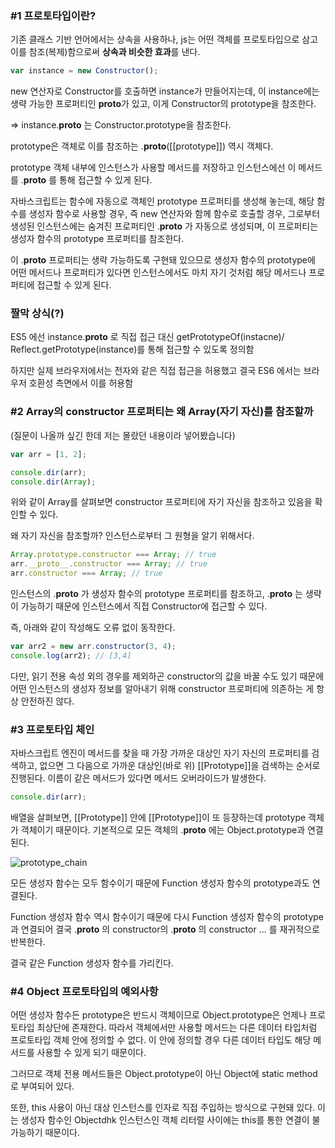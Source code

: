 ### #1 프로토타입이란?

기존 클래스 기반 언어에서는 상속을 사용하나, js는 어떤 객체를 프로토타입으로 삼고 이를 참조(복제)함으로써 **상속과 비슷한 효과**를 낸다.

```jsx
var instance = new Constructor();
```

new 연산자로 Constructor를 호출하면 instance가 만들어지는데, 이 instance에는 생략 가능한 프로퍼티인 **proto**가 있고, 이게 Constructor의 prototype을 참조한다.

⇒ instance.__proto__ 는 Constructor.prototype을 참조한다.

prototype은 객체로 이를 참조하는 .__proto__([[prototype]]) 역시 객체다.

prototype 객체 내부에 인스턴스가 사용할 메서드를 저장하고 인스턴스에선 이 메서드를 .__proto__ 를 통해 접근할 수 있게 된다.

자바스크립트는 함수에 자동으로 객체인 prototype 프로퍼티를 생성해 놓는데, 해당 함수를 생성자 함수로 사용할 경우, 즉 new 연산자와 함께 함수로 호출할 경우, 그로부터 생성된 인스턴스에는 숨겨진 프로퍼티인 .__proto__ 가 자동으로 생성되며, 이 프로퍼티는 생성자 함수의 prototype 프로퍼티를 참조한다.

이 .__proto__ 프로퍼티는 생략 가능하도록 구현돼 있으므로 생성자 함수의 prototype에 어떤 메서드나 프로퍼티가 있다면 인스턴스에서도 마치 자기 것처럼 해당 메서드나 프로퍼티에 접근할 수 있게 된다.

### 짤막 상식(?)

ES5 에선 instance.__proto__ 로 직접 접근 대신 getPrototypeOf(instacne)/ Reflect.getPrototype(instance)를 통해 접근할 수 있도록 정의함

하지만 실제 브라우저에서는 전자와 같은 직접 접근을 허용했고 결국 ES6 에서는 브라우저 호환성 측면에서 이를 허용함

### #2 Array의 constructor 프로퍼티는 왜 Array(자기 자신)를 참조할까

(질문이 나올까 싶긴 한데 저는 몰랐던 내용이라 넣어봤습니다)

```jsx
var arr = [1, 2];

console.dir(arr);
console.dir(Array);
```

위와 같이 Array를 살펴보면 constructor 프로퍼티에 자기 자신을 참조하고 있음을 확인할 수 있다.

왜 자기 자신을 참조할까? 인스턴스로부터 그 원형을 알기 위해서다.

```jsx
Array.prototype.constructor === Array; // true
arr.__proto__.constructor === Array; // true
arr.constructor === Array; // true
```

인스턴스의 .__proto__ 가 생성자 함수의 prototype 프로퍼티를 참조하고, .__proto__ 는 생략이 가능하기 때문에 인스턴스에서 직접 Constructor에 접근할 수 있다.

즉, 아래와 같이 작성해도 오류 없이 동작한다.

```jsx
var arr2 = new arr.constructor(3, 4);
console.log(arr2); // [3,4]
```

다만, 읽기 전용 속성 외의 경우를 제외하곤 constructor의 값을 바꿀 수도 있기 때문에 어떤 인스턴스의 생성자 정보를 알아내기 위해 constructor 프로퍼티에 의존하는 게 항상 안전하진 않다.

### #3 프로토타입 체인

자바스크립트 엔진이 메서드를 찾을 때 가장 가까운 대상인 자기 자신의 프로퍼티를 검색하고, 없으면 그 다음으로 가까운 대상인(바로 위) [[Prototype]]을 검색하는 순서로 진행된다. 이름이 같은 메서드가 있다면 메서드 오버라이드가 발생한다.

```jsx
console.dir(arr);
```

배열을 살펴보면, [[Prototype]] 안에 [[Prototype]]이 또 등장하는데 prototype 객체가 객체이기 때문이다. 기본적으로 모든 객체의 .__proto__ 에는 Object.prototype과 연결된다.

![prototype_chain](https://poiemaweb.com/img/object_literal_prototype_chaining.png)

모든 생성자 함수는 모두 함수이기 때문에 Function 생성자 함수의 prototype과도 연결된다.

Function 생성자 함수 역시 함수이기 때문에 다시 Function 생성자 함수의 prototype과 연결되어 결국 .__proto__ 의 constructor의 .__proto__ 의 constructor ... 를 재귀적으로 반복한다.

결국 같은 Function 생성자 함수를 가리킨다.

### #4 Object 프로토타입의 예외사항

어떤 생성자 함수든 prototype은 반드시 객체이므로 Object.prototype은 언제나 프로토타입 최상단에 존재한다. 따라서 객체에서만 사용할 메서드는 다른 데이터 타입처럼 프로토타입 객체 안에 정의할 수 없다. 이 안에 정의할 경우 다른 데이터 타입도 해당 메서드를 사용할 수 있게 되기 때문이다.

그러므로 객체 전용 메서드들은 Object.prototype이 아닌 Object에 static method로 부여되어 있다.

또한, this 사용이 아닌 대상 인스턴스를 인자로 직접 주입하는 방식으로 구현돼 있다. 이는 생성자 함수인 Objectdhk 인스턴스인 객체 리터럴 사이에는 this를 통한 연결이 불가능하기 때문이다.
